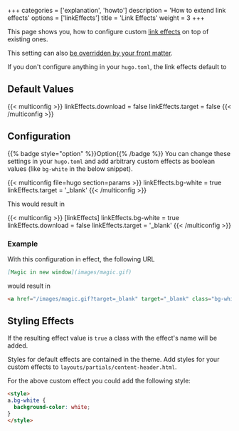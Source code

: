 +++
categories = ['explanation', 'howto']
description = 'How to extend link effects'
options = ['linkEffects']
title = 'Link Effects'
weight = 3
+++

This page shows you, how to configure custom [link effects](authoring/markdown#link-effects) on top of existing ones.

This setting can also [be overridden by your front matter](authoring/linking/linkeffects).

If you don't configure anything in your `hugo.toml`, the link effects default to

## Default Values

{{< multiconfig >}}
linkEffects.download = false
linkEffects.target = false
{{< /multiconfig >}}

## Configuration

{{% badge style="option" %}}Option{{% /badge %}} You can change these settings in your `hugo.toml` and add arbitrary custom effects as boolean values (like `bg-white` in the below snippet).

{{< multiconfig file=hugo section=params >}}
linkEffects.bg-white = true
linkEffects.target = '_blank'
{{< /multiconfig >}}

This would result in

{{< multiconfig >}}
[linkEffects]
linkEffects.bg-white = true
linkEffects.download = false
linkEffects.target = '_blank'
{{< /multiconfig >}}

### Example

With this configuration in effect, the following URL

````markdown {title="Markdown"}
[Magic in new window](images/magic.gif)
````

would result in

````html {title="HTML"}
<a href="/images/magic.gif?target=_blank" target="_blank" class="bg-white">Magic in new window</a>
````

## Styling Effects

If the resulting effect value is `true` a class with the effect's name will be added.

Styles for default effects are contained in the theme. Add styles for your custom effects to `layouts/partials/content-header.html`.

For the above custom effect you could add the following style:

````html {title="layouts/partials/content-header.html"}
<style>
a.bg-white {
  background-color: white;
}
</style>
````
